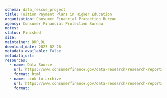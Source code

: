 ```yaml
---
schema: data_rescue_project 
title: Tuition Payment Plans in Higher Education
organization: Consumer Financial Protection Bureau
agency: Consumer Financial Protection Bureau
notes: 
status: Finished
size: 
maintainer: DRP,DL
download_date: 2025-02-26
metadata_available: False
metadata_url: 
resources:
  - name: Data Source
    url: https://www.consumerfinance.gov/data-research/research-reports/tuition-payment-plans-in-higher-education/
    format: html
  - name: Link to archive
    url: https://www.consumerfinance.gov/data-research/research-reports/tuition-payment-plans-in-higher-education/
    format: 
---
```

